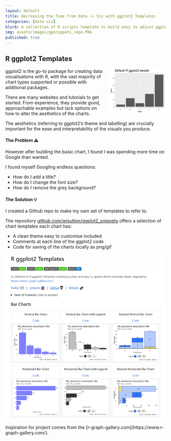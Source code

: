 ```yaml
---
layout: default
title: Decreasing the Time from Data -> Viz with ggplot2 Templates
categories: [data-viz]
blurb: A collection of R scripts template to build easy to adjust ggplot2 charts. 
img: assets/images/ggsnippets_repo.PNG
published: true
---
```

## R ggplot2 Templates

<img src="/assets/beyond_the_defaults_gifs/barplot_loop.gif" align="right" style="width:35%;height:35%;padding-left:10px;">
ggplot2 is the go-to package for creating data visualisations with R, with the vast majority of chart types supported or possible with additional packages. 

There are many websites and tutorials to get started. From experience, they provide good, approachable examples but lack options on how to alter the aesthetics of the charts. 

The aesthetics (referring to ggplot2’s theme and labelling) are crucially important for the ease and interpretability of the visuals you produce.   

#### The Problem ⚠️ 

However after building the basic chart, I found I was spending more time on Google than wanted.

I found myself Googling endless questions:
- How do I add a title?
- How do I change the font size?
- How do I remove the grey background?

#### The Solution 💡 

I created a Github repo to make my own set of templates to refer to.

The repository [github.com/wjsutton/ggplot2_snippets](https://github.com/wjsutton/ggplot2_snippets) offers a selection of chart templates each chart has:
- A clean theme easy to customise included
- Comments at each line of the ggplot2 code
- Code for saving of the charts locally as png/gif 
<p align="center">
<a href="https://github.com/wjsutton/ggplot2_snippets">
<img src="/assets/images/ggsnippets_repo.png"> 
</a>
</p>
Inspiration for project comes from the [r-graph-gallery.com](https://www.r-graph-gallery.com/).

